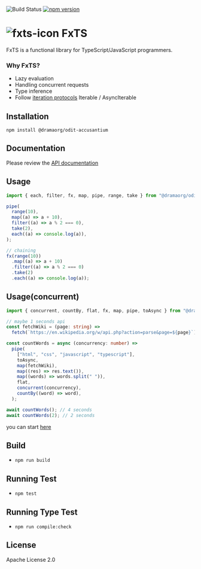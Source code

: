 ![Build Status](https://github.com/dramaorg/odit-accusantium/actions/workflows/ci.yml/badge.svg)
[![npm version](https://badge.fury.io/js/@fxts%2Fcore.svg)](https://badge.fury.io/js/@fxts%2Fcore)

# ![fxts-icon](https://github.com/dramaorg/odit-accusantium/assets/10924072/415500c9-12ce-4aec-8563-835514b94b22) FxTS

FxTS is a functional library for TypeScript/JavaScript programmers.

### Why FxTS?

- Lazy evaluation
- Handling concurrent requests
- Type inference
- Follow [iteration protocols](https://developer.mozilla.org/en-US/docs/Web/JavaScript/Reference/Iteration_protocols) Iterable / AsyncIterable

## Installation

```
npm install @dramaorg/odit-accusantium
```

## Documentation

Please review the [API documentation](https://fxts.dev/docs/)

## Usage

```ts
import { each, filter, fx, map, pipe, range, take } from "@dramaorg/odit-accusantium";

pipe(
  range(10),
  map((a) => a + 10),
  filter((a) => a % 2 === 0),
  take(2),
  each((a) => console.log(a)),
);

// chaining
fx(range(10))
  .map((a) => a + 10)
  .filter((a) => a % 2 === 0)
  .take(2)
  .each((a) => console.log(a));
```

## Usage(concurrent)

```ts
import { concurrent, countBy, flat, fx, map, pipe, toAsync } from "@dramaorg/odit-accusantium";

// maybe 1 seconds api
const fetchWiki = (page: string) =>
  fetch(`https://en.wikipedia.org/w/api.php?action=parse&page=${page}`);

const countWords = async (concurrency: number) =>
  pipe(
    ["html", "css", "javascript", "typescript"],
    toAsync,
    map(fetchWiki),
    map((res) => res.text()),
    map((words) => words.split(" ")),
    flat,
    concurrent(concurrency),
    countBy((word) => word),
  );

await countWords(); // 4 seconds
await countWords(2); // 2 seconds
```

you can start [here](http://fxts.dev/docs/getting-started)

## Build

- `npm run build`

## Running Test

- `npm test`

## Running Type Test

- `npm run compile:check`

## License

Apache License 2.0
